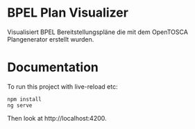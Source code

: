 # BPEL Plan Visualizer

Visualisiert BPEL Bereitstellungspläne die 
mit dem OpenTOSCA Plangenerator erstellt wurden.

# Documentation

To run this project with live-reload etc: 
 
    npm install
    ng serve  
    
Then look at http://localhost:4200.
